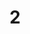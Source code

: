 ---
layout: paintings/painting
title: 2
image: /images/paintings/paper/JRB Web 11-min.jpg
dimensions: 1500mm x 1500mm
media: Paper
group: Paper
---